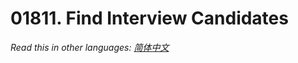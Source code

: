 # 01811. Find Interview Candidates

  _Read this in other languages:_
    [_简体中文_](README.zh-CN.md)

